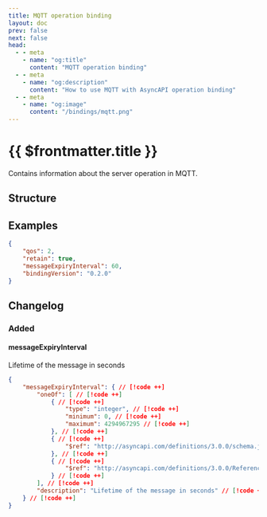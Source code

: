 ```yaml
---
title: MQTT operation binding
layout: doc
prev: false
next: false
head:
  - - meta
    - name: "og:title"
      content: "MQTT operation binding"
  - - meta
    - name: "og:description"
      content: "How to use MQTT with AsyncAPI operation binding"
  - - meta
    - name: "og:image"
      content: "/bindings/mqtt.png"
---
```


# {{ $frontmatter.title }}

Contains information about the server operation in MQTT.

## Structure

<Json url="https://raw.githubusercontent.com/asyncapi/spec-json-schemas/master/bindings/mqtt/0.2.0/operation.json"/>

## Examples

```json
{
    "qos": 2,
    "retain": true,
    "messageExpiryInterval": 60,
    "bindingVersion": "0.2.0"
}
```

## Changelog

### Added

#### messageExpiryInterval

Lifetime of the message in seconds

```json
{
    "messageExpiryInterval": { // [!code ++]
        "oneOf": [ // [!code ++]
            { // [!code ++]
                "type": "integer", // [!code ++]
                "minimum": 0, // [!code ++]
                "maximum": 4294967295 // [!code ++]
            }, // [!code ++]
            { // [!code ++]
                "$ref": "http://asyncapi.com/definitions/3.0.0/schema.json" // [!code ++]
            }, // [!code ++]
            { // [!code ++]
                "$ref": "http://asyncapi.com/definitions/3.0.0/Reference.json" // [!code ++]
            } // [!code ++]
        ], // [!code ++]
        "description": "Lifetime of the message in seconds" // [!code ++]
    } // [!code ++]
}
```